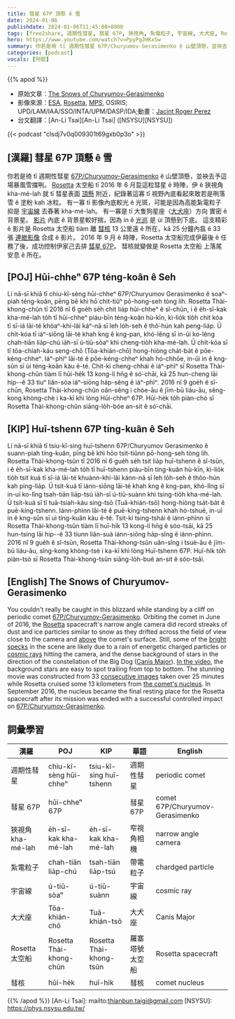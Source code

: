 ```yaml
---
title: 彗星 67P 頂懸 ê 雪
date: 2024-01-06
publishdate: 2024-01-06T11:45:00+0800
tags: [free2share, 週期性彗星, 彗星 67P, 狹視角, 紮電粒子, 宇宙線, 大犬座, Rosetta 太空船, 彗核]
hero: https://www.youtube.com/watch?v=PpyPgJHKxSw
summary: 你若是徛 tī 週期性彗星 67P/Churyumov-Gerasimenko ê 山壁頂懸，並袂去予這場暴風雪擋咧。
categories: [podcast]
vocals: [阿錕]
---
```


{{% apod %}}

- 原始文章：[The Snows of Churyumov-Gerasimenko](https://apod.nasa.gov/apod/ap240106.html)
- 影像來源：[ESA](http://www.esa.int/), [Rosetta](http://rosetta.esa.int/), [MPS](http://www.mps.mpg.de/en), OSIRIS; UPD/LAM/IAA/SSO/INTA/UPM/DASP/IDA;動畫：[Jacint Roger Perez](https://twitter.com/landru79)
- 台文翻譯：[An-Li Tsai][An-Li Tsai] ([NSYSU][NSYSU])

{{< podcast "clsdj7v0q009301t69gxb0p3o" >}}

## [漢羅] 彗星 67P 頂懸 ê 雪
你若是徛 tī 週期性彗星 [67P/Churyumov-Gerasimenko][67P/Churyumov-Gerasimenko 1] ê 山壁頂懸，並袂去予這場暴風雪擋咧。
[Rosetta][Rosetta] 太空船 tī 2016 年 6 月踅這粒彗星 ê 時陣，伊 ê 狹視角 kha-mé-lah 就 tī 彗星表面 [頂懸][above] 附近，紀錄著這寡 tī 視野內底看起來敢若是咧落雪 ê 塗粉 kah 冰粒。
有一寡 tī 影像內底較光 ê 光斑，可能是因為高能紮電粒子 抑是 [宇宙線][cosmic rays] 去舂著 kha-mé-lah。
有一寡是 tī 大隻狗星座（[大犬座][Canis Major]）方向 實密 ê 背景星。
[影片][In the video] 內底 ê 背景星較好揣，因為 in ê [光巡][bright specks] 是 ùi 頂懸到下底。
這支精彩 ê 影片是 Rosetta 太空船 tiàm 離 [彗核][the comet's nucleus] 13 公里遠 ê 所在，kā 25 分鐘內翕 ê 33 張 [連紲影像][consecutive images] 合成 ê 影片。
2016 年 9 月 ê 時陣，Rosetta 太空船完成伊最後 ê 任務了後，成功控制伊家己去挵 [彗星 67P][67P/Churyumov-Gerasimenko 2]。
彗核就變做是 Rosetta 太空船 上落尾安息 ê 所在。

## [POJ] Hūi-chheⁿ 67P téng-koân ê Seh
Lí nā-sī khiā tī chiu-kî-sèng hūi-chheⁿ 67P/Churyumov Gerasimenko ê soaⁿ-piah téng-koân, pēng bē khì hō͘ chit-tiûⁿ pō-hong-seh tòng lih.
Rosetta Thài-khong-chûn tī 2016 nî 6 goe̍h se̍h chit lia̍p hūi-chheⁿ ê sî-chūn, i ê e̍h-sī-kak kha-mé-lah to̍h tī hūi-chheⁿ piáu-bīn téng-koân hù-kīn, kì-lio̍k tio̍h chit kóa tī sī-iá lāi-té khòaⁿ-khí-lâi káⁿ-nā sī leh lo̍h-seh ê thô͘-hún kah peng-lia̍p.
Ū chi̍t-kóa tī iáⁿ-siōng lāi-té khah kng ê kng-pan, khó-lêng sī in-ūi ko-lêng chah-tiān lia̍p-chú ia̍h-sī ú-tiū-sòaⁿ khì cheng-tio̍h kha-mé-lah.
Ū chi̍t-kóa sī tī tōa-chiah-káu seng-chō (Tōa-khián-chō) hong-hiòng cha̍t-ba̍t ê pōe-kéng-chheⁿ.
Iáⁿ-phìⁿ lāi-té ê pōe-kéng-chheⁿ khah hó-chhōe, in-ūi in ê kng-sûn sī ùi téng-koân kàu ē-té.
Chit-ki cheng-chhái ê iáⁿ-phìⁿ sī Rosetta Thài-khong-chûn tiàm lī hūi-he̍k 13 kong-lí hn̄g ê só͘-chāi, kā 25 hun-cheng lāi hip--ê 33 tiuⁿ liân-sòa iáⁿ-siōng ha̍p-sêng ê iáⁿ-phìⁿ.
2016 nî 9 goe̍h ê sî-chūn, Rosetta Thài-khong-chûn oân-sêng i chòe-āu ê jīm-bū liáu-āu, sêng-kong khòng-chè i ka-kī khì lòng Hūi-chheⁿ 67P.
Hūi-he̍k to̍h piàn-chò sī Rosetta Thài-khong-chûn siāng-lo̍h-bóe an-sit ê só͘-chāi.

## [KIP] Huī-tshenn 67P tíng-kuân ê Seh
Lí nā-sī khiā tī tsiu-kî-sìng huī-tshenn 67P/Churyumov Gerasimenko ê suann-piah tíng-kuân, pīng bē khì hōo tsit-tiûnn pō-hong-seh tòng lih.
Rosetta Thài-khong-tsûn tī 2016 nî 6 gue̍h se̍h tsit lia̍p huī-tshenn ê sî-tsūn, i ê e̍h-sī-kak kha-mé-lah to̍h tī huī-tshenn piáu-bīn tíng-kuân hù-kīn, kì-lio̍k tio̍h tsit kuá tī sī-iá lāi-té khuànn-khí-lâi kánn-nā sī leh lo̍h-seh ê thôo-hún kah ping-lia̍p.
Ū tsi̍t-kuá tī iánn-siōng lāi-té khah kng ê kng-pan, khó-lîng sī in-uī ko-lîng tsah-tiān lia̍p-tsú ia̍h-sī ú-tiū-suànn khì tsing-tio̍h kha-mé-lah.
Ū tsi̍t-kuá sī tī tuā-tsiah-káu sing-tsō (Tuā-khián-tsō) hong-hiòng tsa̍t-ba̍t ê puē-kíng-tshenn.
Iánn-phìnn lāi-té ê puē-kíng-tshenn khah hó-tshuē, in-uī in ê kng-sûn sī uì tíng-kuân kàu ē-té.
Tsit-ki tsing-tshái ê iánn-phìnn sī Rosetta Thài-khong-tsûn tiàm lī huī-hi̍k 13 kong-lí hn̄g ê sóo-tsāi, kā 25 hun-tsing lāi hip--ê 33 tiunn liân-suà iánn-siōng ha̍p-sîng ê iánn-phìnn.
2016 nî 9 gue̍h ê sî-tsūn, Rosetta Thài-khong-tsûn uân-sîng i tsuè-āu ê jīm-bū liáu-āu, sîng-kong khòng-tsè i ka-kī khì lòng Huī-tshenn 67P.
Huī-hi̍k to̍h piàn-tsò sī Rosetta Thài-khong-tsûn siāng-lo̍h-bué an-sit ê sóo-tsāi.

## [English] The Snows of Churyumov-Gerasimenko
You couldn't really be caught in this blizzard while standing by a cliff on periodic comet [67P/Churyumov-Gerasimenko][67P/Churyumov-Gerasimenko 1].
Orbiting the comet in June of 2016, the [Rosetta][Rosetta] spacecraft's narrow angle camera did record streaks of dust and ice particles similar to snow as they drifted across the field of view close to the camera and [above][above] the comet's surface.
Still, some of the [bright specks][bright specks] in the scene are likely due to a rain of energetic charged particles or [cosmic rays][cosmic rays] hitting the camera, and the dense background of stars in the direction of the constellation of the Big Dog ([Canis Major][Canis Major]).
[In the video][In the video], the background stars are easy to spot trailing from top to bottom.
The stunning movie was constructed from 33 [consecutive images][consecutive images] taken over 25 minutes while Rosetta cruised some 13 kilometers from [the comet's nucleus][the comet's nucleus].
In September 2016, the nucleus became the final resting place for the Rosetta spacecraft after its mission was ended with a successful controlled impact on [67P/Churyumov-Gerasimenko][67P/Churyumov-Gerasimenko 2].

## 詞彙學習

|漢羅|POJ|KIP|華語|English|
|-|-|-|-|-|
|週期性彗星|chiu-kî-sèng hūi-chheⁿ|tsiu-kî-sìng huī-tshenn|週期性彗星|periodic comet|
|彗星 67P|hūi-chheⁿ 67P||彗星 67P|comet 67P/Churyumov-Gerasimenko|
|狹視角 kha-mé-lah|e̍h-sī-kak kha-mé-lah|e̍h-sī-kak kha-mé-lah|窄視角相機|narrow angle camera|
|紮電粒子|chah-tiān lia̍p-chú|tsah-tiān lia̍p-tsú|帶電粒子|chardged particle|
|宇宙線|ú-tiū-sòaⁿ|ú-tiū-suànn|宇宙線|cosmic ray|
|大犬座|Tōa-khián-chō|Tuā-khián-tsō|大犬座|Canis Major|
|Rosetta 太空船|Rosetta Thài-khong-chûn|Rosetta Thài-khong-tsûn|羅塞塔號太空船|Rosetta spacecraft|
|彗核|hūi-he̍k|huī-hi̍k|彗核|comet nucleus|

{{% /apod %}}
[An-Li Tsai]: mailto:thianbun.taigi@gmail.com
[NSYSU]: https://phys.nsysu.edu.tw/

[copyright]: https://apod.nasa.gov/apod/fap/lib/about_apod.html#srapply
[License]: https://creativecommons.org/licenses/by/3.0/

[67P/Churyumov-Gerasimenko 1]:https://solarsystem.nasa.gov/asteroids-comets-and-meteors/comets/67p-churyumov-gerasimenko/in-depth/
[Rosetta]:https://www.esa.int/Science_Exploration/Space_Science/Rosetta
[above]:https://apod.nasa.gov/apod/ap170331.html
[bright specks]:https://www.newscientist.com/article/2167224-amazing-gif-shows-dust-and-cosmic-rays-raining-down-on-comet-67p/
[cosmic rays]:https://www.nasa.gov/press-release/goddard/2016/ace-cosmic-ray
[Canis Major]:https://en.wikipedia.org/wiki/Canis_Major
[In the video]:https://apod.nasa.gov/apod/image/1804/RosettaOsirisC67P_JacintRoger.gif
[consecutive images]:https://imagearchives.esac.esa.int/index.php?/category/410/start-72#top
[the comet's nucleus]:https://apod.nasa.gov/apod/ap200127.html
[67P/Churyumov-Gerasimenko 2]:https://apod.nasa.gov/apod/ap211113.html
